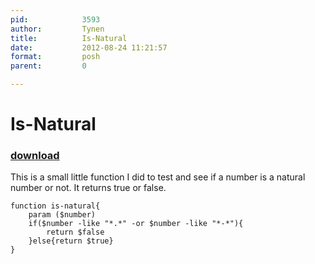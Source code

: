 ```yaml
---
pid:            3593
author:         Tynen
title:          Is-Natural
date:           2012-08-24 11:21:57
format:         posh
parent:         0

---
```


# Is-Natural

### [download](//scripts/3593.ps1)

This is a small little function I did to test and see if a number is a natural number or not. It returns true or false. 

```posh
function is-natural{
	param ($number)
	if($number -like "*.*" -or $number -like "*-*"){
		return $false
	}else{return $true}
}
```
